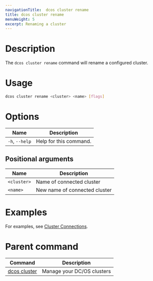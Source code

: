 ```yaml
---
navigationTitle:  dcos cluster rename
title: dcos cluster rename
menuWeight: 5
excerpt: Renaming a cluster
---
```


# Description
The `dcos cluster rename` command will rename a configured cluster.

# Usage

```bash
dcos cluster rename <cluster> <name> [flags]
```

# Options
| Name |  Description |
|---------|-------------|
|  `-h`, `--help`   | Help for this command. |

## Positional arguments

| Name |  Description |
|---------|-------------|
| `<cluster>`   |  Name of connected cluster |
| `<name>`   |  New name of connected cluster |


# Examples
For examples, see [Cluster Connections](/mesosphere/dcos/2.0/administering-clusters/multiple-clusters/cluster-connections/).

# Parent command

| Command | Description |
|---------|-------------|
| [dcos cluster](/mesosphere/dcos/2.0/cli/command-reference/dcos-cluster/) | Manage your DC/OS clusters |
